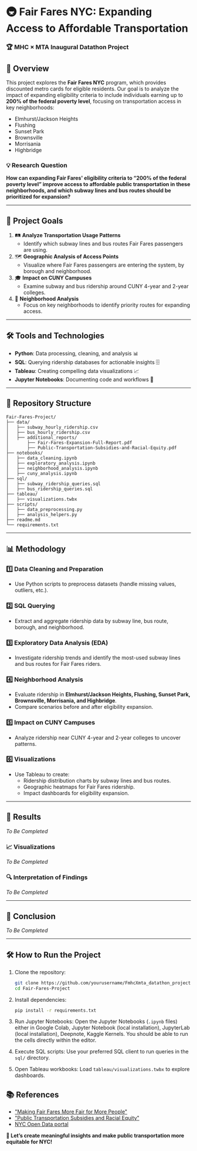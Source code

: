 # 🚇 Fair Fares NYC: Expanding Access to Affordable Transportation  
### 🏆 MHC × MTA Inaugural Datathon Project  

## 🌟 Overview  
This project explores the **Fair Fares NYC** program, which provides discounted metro cards for eligible residents. Our goal is to analyze the impact of expanding eligibility criteria to include individuals earning up to **200% of the federal poverty level**, focusing on transportation access in key neighborhoods:  
- Elmhurst/Jackson Heights  
- Flushing  
- Sunset Park  
- Brownsville  
- Morrisania  
- Highbridge  

### 💡 Research Question  
**How can expanding Fair Fares' eligibility criteria to “200% of the federal poverty level” improve access to affordable public transportation in these neighborhoods, and which subway lines and bus routes should be prioritized for expansion?**  

---

## 🎯 Project Goals  
1. 🛤️ **Analyze Transportation Usage Patterns**  
   - Identify which subway lines and bus routes Fair Fares passengers are using.  
2. 🗺️ **Geographic Analysis of Access Points**  
   - Visualize where Fair Fares passengers are entering the system, by borough and neighborhood.  
3. 🎓 **Impact on CUNY Campuses**  
   - Examine subway and bus ridership around CUNY 4-year and 2-year colleges.  
4. 🌆 **Neighborhood Analysis**  
   - Focus on key neighborhoods to identify priority routes for expanding access.  

---

## 🛠️ Tools and Technologies  
- **Python**: Data processing, cleaning, and analysis 📊  
- **SQL**: Querying ridership databases for actionable insights 🗄️  
- **Tableau**: Creating compelling data visualizations 📈  
- **Jupyter Notebooks**: Documenting code and workflows 📒  

---

## 📂 Repository Structure  

```
Fair-Fares-Project/
├── data/
│   ├── subway_hourly_ridership.csv
│   ├── bus_hourly_ridership.csv
│   ├── additional_reports/
│       ├── Fair-Fares-Expansion-Full-Report.pdf
│       ├── Public-Transportation-Subsidies-and-Racial-Equity.pdf
├── notebooks/
│   ├── data_cleaning.ipynb
│   ├── exploratory_analysis.ipynb
│   ├── neighborhood_analysis.ipynb
│   ├── cuny_analysis.ipynb
├── sql/
│   ├── subway_ridership_queries.sql
│   ├── bus_ridership_queries.sql
├── tableau/
│   ├── visualizations.twbx
├── scripts/
│   ├── data_preprocessing.py
│   ├── analysis_helpers.py
├── readme.md
└── requirements.txt
```


---

## 📊 Methodology  

### 1️⃣ **Data Cleaning and Preparation**  
- Use Python scripts to preprocess datasets (handle missing values, outliers, etc.).  

### 2️⃣ **SQL Querying**  
- Extract and aggregate ridership data by subway line, bus route, borough, and neighborhood.  

### 3️⃣ **Exploratory Data Analysis (EDA)**  
- Investigate ridership trends and identify the most-used subway lines and bus routes for Fair Fares riders.  

### 4️⃣ **Neighborhood Analysis**  
- Evaluate ridership in **Elmhurst/Jackson Heights, Flushing, Sunset Park, Brownsville, Morrisania, and Highbridge**.  
- Compare scenarios before and after eligibility expansion.  

### 5️⃣ **Impact on CUNY Campuses**  
- Analyze ridership near CUNY 4-year and 2-year colleges to uncover patterns.  

### 6️⃣ **Visualizations**  
- Use Tableau to create:  
  - Ridership distribution charts by subway lines and bus routes.  
  - Geographic heatmaps for Fair Fares ridership.  
  - Impact dashboards for eligibility expansion.  

---

## 🚀 Results  
_To Be Completed_  

### 📈 Visualizations  
_To Be Completed_  

### 🔍 Interpretation of Findings  
_To Be Completed_  

---

## 📜 Conclusion  
_To Be Completed_  

---

## 🛠️ How to Run the Project  

1. Clone the repository:  
   ```bash
   git clone https://github.com/yourusername/FmhcXmta_datathon_project.git 
   cd Fair-Fares-Project  

2. Install dependencies:
   ```bash
   pip install -r requirements.txt

3. Run Jupyter Notebooks:
Open the Jupyter Notebooks (`.ipynb` files) either in Google Colab, Jupyter Notebook (local installation), JupyterLab (local installation), Deepnote, Kaggle Kernels. You should be able to run the cells directly within the editor.

4. Execute SQL scripts:
Use your preferred SQL client to run queries in the `sql/` directory.

5. Open Tableau workbooks:
Load `tableau/visualizations.twbx` to explore dashboards.

## 📚 References
- ["Making Fair Fares More Fair for More People"](https://pcac.org/report/fairfares/)
- ["Public Transportation Subsidies and Racial Equity"](https://static1.squarespace.com/static/53ee4f0be4b015b9c3690d84/t/666caf05ec78896060ea6814/1718398727325/Public-Transportation-Subsidies-and-Racial-Equity_A-Case-Study_NYC-Ferry-and-Fair-Fares-2024_Final-061424.pdf)
- [NYC Open Data portal](https://data.ny.gov/browse?q=&sortBy=relevance)

**🎉 Let’s create meaningful insights and make public transportation more equitable for NYC!**

